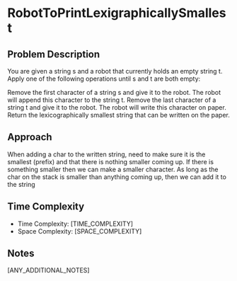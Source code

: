 # RobotToPrintLexigraphicallySmallest

## Problem Description
You are given a string s and a robot that currently holds an empty string t. Apply one of the following operations until s and t are both empty:

Remove the first character of a string s and give it to the robot. The robot will append this character to the string t.
Remove the last character of a string t and give it to the robot. The robot will write this character on paper.
Return the lexicographically smallest string that can be written on the paper.

## Approach
When adding a char to the written string, need to make sure it is the smallest (prefix) and that there is nothing smaller coming up. If there is something smaller then we can make a smaller character.
As long as the char on the stack is smaller than anything coming up, then we can add it to the string

## Time Complexity
- Time Complexity: [TIME_COMPLEXITY]
- Space Complexity: [SPACE_COMPLEXITY]

## Notes
[ANY_ADDITIONAL_NOTES]
